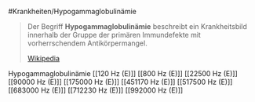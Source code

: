 #Krankheiten/Hypogammaglobulinämie
> Der Begriff **Hypogammaglobulinämie** beschreibt ein Krankheitsbild innerhalb der Gruppe der primären Immundefekte mit vorherrschendem Antikörpermangel.
>
> [Wikipedia](https://de.wikipedia.org/wiki/Hypogammaglobulin%C3%A4mie)

Hypogammaglobulinämie
[[120 Hz (E)]]
[[800 Hz (E)]]
[[22500 Hz (E)]]
[[90000 Hz (E)]]
[[175000 Hz (E)]]
[[451170 Hz (E)]]
[[517500 Hz (E)]]
[[683000 Hz (E)]]
[[712230 Hz (E)]]
[[992000 Hz (E)]]